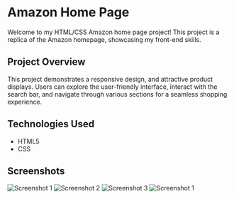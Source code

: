 
# Amazon Home Page 

Welcome to my HTML/CSS Amazon home page project! This project is a replica of the Amazon homepage, showcasing my front-end skills.

## Project Overview

This project demonstrates a responsive design, and attractive product displays. Users can explore the user-friendly interface, interact with the search bar, and navigate through various sections for a seamless shopping experience.

## Technologies Used

- HTML5
- CSS

## Screenshots

![Screenshot 1]([images/websiteScreenshot1.png](https://github.com/VyankateshA1/AmazonClone_frontHomePage/blob/c2475190ac02e8cf4cb0c590f7e173bea0bcbc55/images/websiteScreenshot1.png)https://github.com/VyankateshA1/AmazonClone_frontHomePage/blob/c2475190ac02e8cf4cb0c590f7e173bea0bcbc55/images/websiteScreenshot1.png)
![Screenshot 2]([screenshot2.png](https://github.com/VyankateshA1/AmazonClone_frontHomePage/blob/c2475190ac02e8cf4cb0c590f7e173bea0bcbc55/images/websiteScreenshot2.png)https://github.com/VyankateshA1/AmazonClone_frontHomePage/blob/c2475190ac02e8cf4cb0c590f7e173bea0bcbc55/images/websiteScreenshot2.png)
![Screenshot 3]([screenshot1.png](https://github.com/VyankateshA1/AmazonClone_frontHomePage/blob/c2475190ac02e8cf4cb0c590f7e173bea0bcbc55/images/websiteScreenshot3.png)https://github.com/VyankateshA1/AmazonClone_frontHomePage/blob/c2475190ac02e8cf4cb0c590f7e173bea0bcbc55/images/websiteScreenshot3.png)
![Screenshot 1](images/websiteScreenshot3.pngscreenshot1.png)
